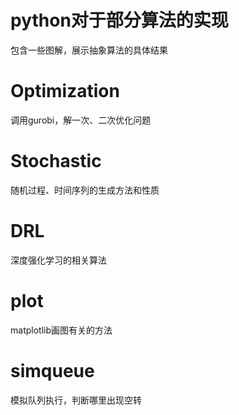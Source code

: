 # python对于部分算法的实现

包含一些图解，展示抽象算法的具体结果

# Optimization

调用gurobi，解一次、二次优化问题

# Stochastic

随机过程、时间序列的生成方法和性质

# DRL

深度强化学习的相关算法

# plot

matplotlib画图有关的方法

# simqueue

模拟队列执行，判断哪里出现空转
